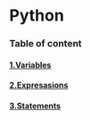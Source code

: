 # Python
 
 ### Table of content
 #### [1.Variables](https://github.com/vineethraik/pythondiary/tree/main/resources/variables-expressions-statements#variables)
 #### [2.Expresasions](https://github.com/vineethraik/pythondiary/tree/main/resources/variables-expressions-statements#expressions)
 #### [3.Statements](https://github.com/vineethraik/pythondiary/tree/main/resources/variables-expressions-statements#statements)
